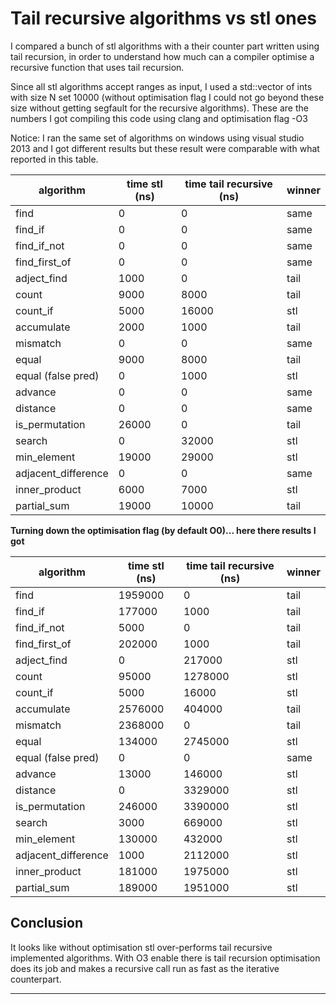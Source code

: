 Tail recursive algorithms vs stl ones 
===================


I compared a bunch of stl algorithms with a their counter part written using tail recursion, in order to understand how much can a compiler optimise a recursive function that uses tail recursion.

Since all stl algorithms accept ranges as input, I used a std::vector of ints with size N set 10000 (without optimisation flag I could not go beyond these size without getting segfault for the recursive algorithms). These are  the numbers I got compiling this code using clang and optimisation flag -O3

Notice: I ran the same set of algorithms on windows using visual studio 2013 and I got different results but these result were comparable with what reported in this table. 

| algorithm      | time stl (ns) | time tail recursive (ns) | winner
| ------------- |-------------| -----| --- 
 find           |    0         |    0  |   same 
 find_if        |    0         |    0  |   same 
 find_if_not    |    0         |    0  |   same 
 find_first_of  |    0         |    0  |   same 
 adject_find    |    1000      |    0  |   tail  
 count          |    9000      |    8000 | tail 
 count_if       |    5000      |    16000 | stl  
 accumulate     |    2000      |    1000 |  tail 
 mismatch       |    0         |       0 |  same 
 equal          |    9000      |     8000 | tail 
 equal (false pred)|    0      |     1000 | stl 
 advance        |    0         |        0 | same 
 distance       |    0         |        0 | same  
 is_permutation |    26000     |        0 | tail 
 search         |    0         |    32000 | stl
 min_element    |   19000      | 29000    | stl 
 adjacent_difference | 0       | 0        | same 
 inner_product | 6000 | 7000 | stl
 partial_sum | 19000 | 10000| tail 

**Turning down the optimisation flag (by default O0)... here there results I got**

 algorithm      | time stl (ns) | time tail recursive (ns) | winner
 ------------- |-------------| -----| --- 
 find           |    1959000         |    0  |   tail 
 find_if        |    177000        |    1000  |   tail 
 find_if_not    |    5000         |    0  |   tail 
 find_first_of  |    202000         |    1000  |   tail 
 adject_find    |    0      |    217000  |   stl 
 count          |    95000      |    1278000 | stl 
 count_if       |    5000      |    16000 | stl  
 accumulate     |    2576000      |    404000 |  tail 
 mismatch       |    2368000         |       0 |  tail
 equal          |    134000      |     2745000 | stl 
 equal (false pred)|    0      |     0 | same 
 advance        |    13000        |     146000 | stl 
 distance       |    0         |        3329000 | stl  
 is_permutation |    246000     |        3390000 | stl 
 search         |    3000        |    669000 | stl
 min_element    |   130000      | 432000    | stl 
 adjacent_difference | 1000       | 2112000        | stl
 inner_product |181000 | 1975000 | stl
 partial_sum | 189000 | 1951000| stl 


Conclusion
-------------

It looks like without optimisation stl over-performs tail recursive implemented algorithms. With O3 enable there is tail recursion optimisation does its job and makes a recursive call run as fast as the iterative counterpart.





----------


